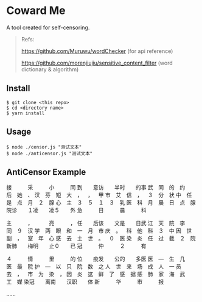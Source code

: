 # Coward Me

A tool created for self-censoring.

> Refs:
>
> https://github.com/Muruwu/wordChecker (for api reference)
>
> https://github.com/morenjiujiu/sensitive_content_filter (word dictionary & algorithm)

## Install

```shell
$ git clone <this repo>
$ cd <directory name>
$ yarn install
```

## Usage

```shell
$ node ./censor.js "测试文本"
$ node ./anticensor.js "测试文本"
```

## AntiCensor Example

接   采   小   同
到  意访  半时  的事
武 同 的 约 后 她 、
汉 芬 短 大 ， ， 甲
市 艾 信 ， ３ 分 状
中 任 是 点 月 ２ 腺
心 主 ３ ５ １ ３ 乳
医 科 月 晨 日 点 腺
院诊  １凌  凌５  外
急   日   晨   科

主   ，   亮   ，
任  后该  文是  日武
江 天 院 李 同 ９ 汉
学 两 眼 和 一 月 市
庆 。 科 他 科 ３ 中
因 世 副 ， 室 年 心
感 去 主 世 。 ０ 医
染 炎 任 过 截 ２ 院
新肺  梅明  止０  已
冠   仲   ２   有

４   情   里   的
位  疫发  公的  多医
医 — 生 几 医 最 院
护 — 以 只 院 数 之
人 世 来 场 成 人 一
员 去 ， 市 为 染 ，
因 炎 这 鲜 了 感 据
感 肺 家 海 武 工 媒
染冠  离南  汉职  体
新   华   市   报

......
